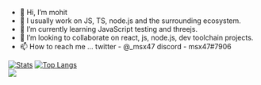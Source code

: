 - 👋 Hi, I’m mohit
- 👀 I usually work on JS, TS, node.js and the surrounding ecosystem. 
- 🌱 I’m currently learning JavaScript testing and threejs.
- 💞️ I’m looking to collaborate on react, js, node.js, dev toolchain projects.
- 📫 How to reach me ... twitter - @_msx47 discord - msx47#7906

[![Stats](https://github-readme-stats.vercel.app/api?username=msx47&hide=contribs,issues&show_icons=true&theme=radical)](https://github.com/msx47/github-readme-stats)
[![Top Langs](https://github-readme-stats.vercel.app/api/top-langs/?username=msx47&layout=compact)](https://github.com/msx47/github-readme-stats)
<br/>
![](https://komarev.com/ghpvc/?username=msx47&color=green)

